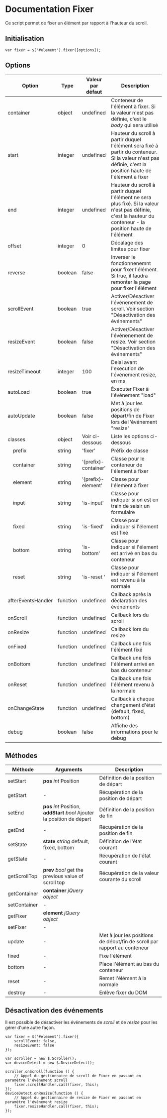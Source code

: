 # Documentation Fixer

Ce script permet de fixer un élément par rapport à l'hauteur du scroll.

## Initialisation

    var fixer = $('#element').fixer([options]);


## Options

| Option                            | Type     | Valeur par défaut    | Description                                                                                                                                                   |
|-----------------------------------|----------|----------------------|---------------------------------------------------------------------------------------------------------------------------------------------------------------|
| container                         | object   | undefined            | Conteneur de l'élément à fixer. Si la valeur n'est pas définie, c'est le *body* qui sera utilisé                                                              |
| start                             | integer  | undefined            | Hauteur du scroll à partir duquel l'élément sera fixé à partir du conteneur. Si la valeur n'est pas définie, c'est la position haute de l'élément à fixer     |
| end                               | integer  | undefined            | Hauteur du scroll à partir duquel l'élément ne sera plus fixé. Si la valeur n'est pas définie, c'est la hauteur du conteneur - la position haute de l'élément |
| offset                            | integer  | 0                    | Décalage des limites pour fixer                                                                                                                               |
| reverse                           | boolean  | false                | Inverser le fonctionnenemnt pour fixer l'élément. Si true, il faudra remonter la page pour fixer l'élément                                                    |
| scrollEvent                       | boolean  | true                 | Activer/Désactiver l'événenement de scroll. Voir section "Désactivation des événements"                                                                       |
| resizeEvent                       | boolean  | false                | Activer/Désactiver l'événenement de resize. Voir section "Désactivation des événements"                                                                       |
| resizeTimeout                     | integer  | 100                  | Delai avant l'execution de l'événement resize, en ms                                                                                                          |
| autoLoad                          | boolean  | true                 | Éxecuter Fixer à l'événement "load"                                                                                                                           |
| autoUpdate                        | boolean  | false                | Met à jour les positions de départ/fin de Fixer lors de l'événement "resize"                                                                                  |
| classes                           | object   | Voir ci-dessous      | Liste les options ci-dessous                                                                                                                                  |
| &nbsp;&nbsp;&nbsp;&nbsp;prefix    | string   | 'fixer'              | Préfix de classe                                                                                                                                              |
| &nbsp;&nbsp;&nbsp;&nbsp;container | string   | '{prefix}-container' | Classe pour le conteneur de l'élement à fixer                                                                                                                 |
| &nbsp;&nbsp;&nbsp;&nbsp;element   | string   | '{prefix}-element'   | Classe pour l'élement à fixer                                                                                                                                 |
| &nbsp;&nbsp;&nbsp;&nbsp;input     | string   | 'is-input'           | Classe pour indiquer si on est en train de saisir un formulaire                                                                                               |
| &nbsp;&nbsp;&nbsp;&nbsp;fixed     | string   | 'is-fixed'           | Classe pour indiquer si l'élement est fixé                                                                                                                    |
| &nbsp;&nbsp;&nbsp;&nbsp;bottom    | string   | 'is-bottom'          | Classe pour indiquer si l'élement est arrivé en bas du conteneur                                                                                              |
| &nbsp;&nbsp;&nbsp;&nbsp;reset     | string   | 'is-reset '          | Classe pour indiquer si l'élement est revenu à la normale                                                                                                     |
| afterEventsHandler                | function | undefined            | Callback après la déclaration des événements                                                                                                                  |
| onScroll                          | function | undefined            | Callback lors du scroll                                                                                                                                       |
| onResize                          | function | undefined            | Callback lors du resize                                                                                                                                       |
| onFixed                           | function | undefined            | Callback une fois l'élément fixé                                                                                                                              |
| onBottom                          | function | undefined            | Callback une fois l'élément arrivé en bas du conteneur                                                                                                        |
| onReset                           | function | undefined            | Callback une fois l'élément revenu à la normale                                                                                                               |
| onChangeState                     | function | undefined            | Callback à chaque changement d'état (default, fixed, bottom)                                                                                                  |
| debug                             | boolean  | false                | Affiche des informations pour le debug                                                                                                                        |


## Méthodes

| Méthode        | Arguments                                                                 | Description                                                              |
|----------------|---------------------------------------------------------------------------|--------------------------------------------------------------------------|
| setStart       | **pos** *int* Position                                                    | Définition de la position de départ                                      |
| getStart       | -                                                                         | Récupération de la position de départ                                    |
| setEnd         | **pos** *int* Position, **addStart** *bool* Ajouter la position de départ | Définition de la position de fin                                         |
| getEnd         | -                                                                         | Récupération de la position de fin                                       |
| setState       | **state** *string* default, fixed, bottom                                 | Définition de l'état courant                                             |
| getState       | -                                                                         | Récupération de l'état courant                                           |
| getScrollTop   | **prev** *bool* get the previous value of scroll top                      | Récupération de la valeur courante du scroll                             |
| getContainer   | **container** *jQuery object*                                             |                             |
| setContainer   | -                                                                         |                             |
| getFixer       | **element** *jQuery object*                                               |                             |
| setFixer       | -                                                                         |                             |
| update         | -                                                                         | Met à jour les positions de début/fin de scroll par rapport au conteneur |
| fixed          | -                                                                         | Fixe l'élément                                                           |
| bottom         | -                                                                         | Place l'élément au bas du conteneur                                      |
| reset          | -                                                                         | Remet l'élément à la normale                                             |
| destroy        | -                                                                         | Enlève fixer du DOM                                                      | 


## Désactivation des événements

Il est possible de désactiver les événements de *scroll* et de *resize* pour les gérer d'une autre façon.

    var fixer = $('#element').fixer({
        scrollEvent: false,
        resizeEvent: false
    });

    var scroller = new $.Scroller();
    var deviceDetect = new $.DeviceDetect();

    scroller.onScroll(function () {
        // Appel du gestionnaire de scroll de Fixer en passant en paramètre l'événement scroll
        fixer.scrollHandler.call(fixer, this);
    });
    deviceDetect.onResize(function () {
        // Appel du gestionnaire de resize de Fixer en passant en paramètre l'événement resize
        fixer.resizeHandler.call(fixer, this);
    });